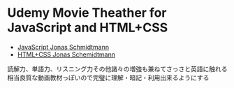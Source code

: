 # Udemy Movie Theather for JavaScript and HTML+CSS

- [JavaScript Jonas Schmidtmann](https://www.udemy.com/course/the-complete-javascript-course/)
- [HTML+CSS Jonas Schemidtmann](https://www.udemy.com/course/design-and-develop-a-killer-website-with-html5-and-css3/)

読解力、単語力、リスニング力その他諸々の増強も兼ねてさっさと英語に触れる
相当良質な動画教材っぽいので完璧に理解・暗記・利用出来るようにする
